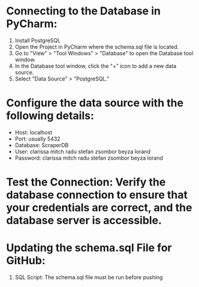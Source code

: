 # Connecting to the Database in PyCharm:
1. Install PostgreSQL 
2. Open the Project in PyCharm where the schema.sql file is located.
3. Go to "View" > "Tool Windows" > "Database" to open the Database tool window.
4. In the Database tool window, click the "+" icon to add a new data source.
5. Select "Data Source" > "PostgreSQL."

   
# Configure the data source with the following details:
- Host: localhost
- Port: usually 5432
- Database: ScraperDB
- User: clarissa mitch radu stefan zsombor beyza lorand
- Password: clarissa mitch radu stefan zsombor beyza lorand

# Test the Connection: Verify the database connection to ensure that your credentials are correct, and the database server is accessible.

   
# Updating the schema.sql File for GitHub:
1. SQL Script: The schema.sql file must be run before pushing 


